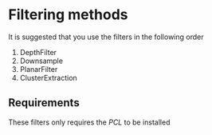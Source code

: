# Filtering methods
It is suggested that you use the filters in the following order
1. DepthFilter
2. Downsample
3. PlanarFilter
4. ClusterExtraction

## Requirements
These filters only requires the *PCL* to be installed
